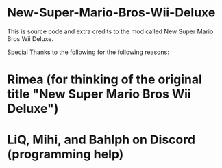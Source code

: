 # New-Super-Mario-Bros-Wii-Deluxe
This is source code and extra credits to the mod called New Super Mario Bros Wii Deluxe.

Special Thanks to the following for the following reasons:

# Rimea (for thinking of the original title "New Super Mario Bros Wii Deluxe")
# LiQ, Mihi, and Bahlph on Discord (programming help)
